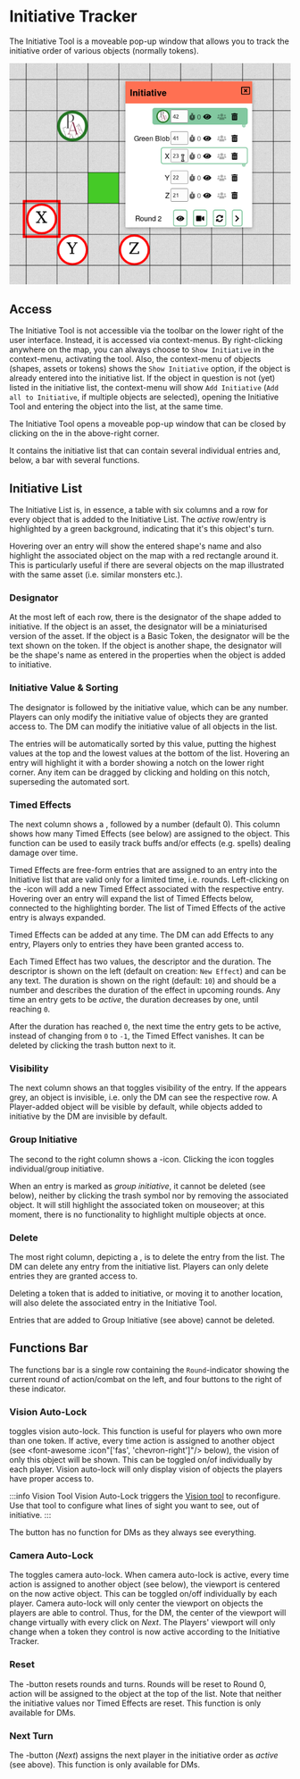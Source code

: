 # Initiative Tracker

The Initiative Tool is a moveable pop-up window that allows you to track the initiative order of various objects (normally tokens).

![Overview of the initiative tool](./initiative-overview.png "Overview of the initiative tool")

## Access

The Initiative Tool is not accessible via the toolbar on the lower right of the user interface.
Instead, it is accessed via context-menus.
By right-clicking anywhere on the map, you can always choose to `Show Initiative` in the context-menu, activating the tool.
Also, the context-menu of objects (shapes, assets or tokens) shows the `Show Initiative` option, if the object is already entered into the initiative list.
If the object in question is not (yet) listed in the initiative list, the context-menu will show `Add Initiative` (`Add all to Initiative`, if multiple objects are selected), opening the Initiative Tool and entering the object into the list, at the same time.

The Initiative Tool opens a moveable pop-up window that can be closed by clicking on the <font-awesome :icon="['far', 'window-close']"/> in the above-right corner.

It contains the initiative list that can contain several individual entries and, below, a bar with several functions.

## Initiative List

The Initiative List is, in essence, a table with six columns and a row for every object that is added to the Initiative List.
The *active* row/entry is highlighted by a green background, indicating that it's this object's turn.

Hovering over an entry will show the entered shape's name and also highlight the associated object on the map with a red rectangle around it.
This is particularly useful if there are several objects on the map illustrated with the same asset (i.e. similar monsters etc.).

### Designator

At the most left of each row, there is the designator of the shape added to initiative.
If the object is an asset, the designator will be a miniaturised version of the asset.
If the object is a Basic Token, the designator will be the text shown on the token.
If the object is another shape, the designator will be the shape's name as entered in the properties when the object is added to initiative.

### Initiative Value & Sorting

The designator is followed by the initiative value, which can be any number.
Players can only modify the initiative value of objects they are granted access to.
The DM can modify the initiative value of all objects in the list.

The entries will be automatically sorted by this value, putting the highest values at the top and the lowest values at the bottom of the list.
Hovering an entry will highlight it with a border showing a notch on the lower right corner.
Any item can be dragged by clicking and holding on this notch, superseding the automated sort.

### Timed Effects

The next column shows a <font-awesome :icon="['fas','stopwatch']"/>, followed by a number (default 0).
This column shows how many Timed Effects (see below) are assigned to the object.
This function can be used to easily track buffs and/or effects (e.g. spells) dealing damage over time.

Timed Effects are free-form entries that are assigned to an entry into the Initiative list that are valid only for a limited time, i.e. rounds.
Left-clicking on the <font-awesome :icon="['fas', 'stopwatch']"/>-icon will add a new Timed Effect associated with the respective entry.
Hovering over an entry will expand the list of Timed Effects below, connected to the highlighting border.
The list of Timed Effects of the active entry is always expanded.

Timed Effects can be added at any time.
The DM can add Effects to any entry, Players only to entries they have been granted access to.

Each Timed Effect has two values, the descriptor and the duration.
The descriptor is shown on the left (default on creation: `New Effect`) and can be any text.
The duration is shown on the right (default: `10`) and should be a number and describes the duration of the effect in upcoming rounds.
Any time an entry gets to be *active*, the duration decreases by one, until reaching `0`.

After the duration has reached `0`, the next time the entry gets to be active, instead of changing from `0` to `-1`, the Timed Effect vanishes.
It can be deleted by clicking the trash <font-awesome :icon="['fas', 'trash-alt']"/> button next to it.

### Visibility

The next column shows an <font-awesome :icon="['fas', 'eye']"/> that toggles visibility of the entry.
If the <font-awesome :icon="['fas', 'eye']"/> appears grey, an object is invisible, i.e. only the DM can see the respective row.
A Player-added object will be visible by default, while objects added to initiative by the DM are invisible by default.

### Group Initiative

The second to the right column shows a <font-awesome :icon="['fas', 'users']"/>-icon.
Clicking the icon toggles individual/group initiative.

When an entry is marked as *group initiative*, it cannot be deleted (see below), neither by clicking the trash <font-awesome :icon="['fas', 'trash-alt']"/> symbol nor by removing the associated object.
It will still highlight the associated token on mouseover; at this moment, there is no functionality to highlight multiple objects at once.

### Delete

The most right column, depicting a <font-awesome :icon="['fas', 'trash-alt']"/>, is to delete the entry from the list.
The DM can delete any entry from the initiative list.
Players can only delete entries they are granted access to.

Deleting a token that is added to initiative, or moving it to another location, will also delete the associated entry in the Initiative Tool.

Entries that are added to Group Initiative (see above) cannot be deleted.

## Functions Bar

The functions bar is a single row containing the `Round`-indicator showing the current round of action/combat on the left, and four buttons to the right of these indicator.

### Vision Auto-Lock

<font-awesome :icon="['fas', 'eye']"/> toggles vision auto-lock.
This function is useful for players who own more than one token.
If active, every time action is assigned to another object (see <font-awesome :icon"['fas', 'chevron-right']"/> below), the vision of only this object will be shown.
This can be toggled on/of individually by each player.
Vision auto-lock will only display vision of objects the players have proper access to.

:::info Vision Tool
Vision Auto-Lock triggers the [Vision tool](/docs/tools/vision/) to reconfigure.
Use that tool to configure what lines of sight you want to see, out of initiative.
:::

The button has no function for DMs as they always see everything.

### Camera Auto-Lock

The <font-awesome :icon="['fas', 'video']"/> toggles camera auto-lock.
When camera auto-lock is active, every time action is assigned to another object (see below), the viewport is centered on the now active object.
This can be toggled on/off individually by each player.
Camera auto-lock will only center the viewport on objects the players are able to control.
Thus, for the DM, the center of the viewport will change virtually with every click on *Next*.
The Players' viewport will only change when a token they control is now active according to the Initiative Tracker.

### Reset

The <font-awesome :icon="['fas', 'sync-alt']"/>-button resets rounds and turns.
Rounds will be reset to Round 0, action will be assigned to the object at the top of the list.
Note that neither the initiative values nor Timed Effects are reset.
This function is only available for DMs.

### Next Turn

The <font-awesome :icon="['fas', 'chevron-right']"/>-button (*Next*) assigns the next player in the initiative order as *active* (see above).
This function is only available for DMs.
